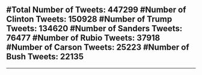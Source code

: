 #Total Number of Tweets: 447299 
#Number of Clinton Tweets: 150928
#Number of Trump Tweets: 134620
#Number of Sanders Tweets: 76477
#Number of Rubio Tweets: 37918
#Number of Carson Tweets: 25223
#Number of Bush Tweets: 22135
---
---
